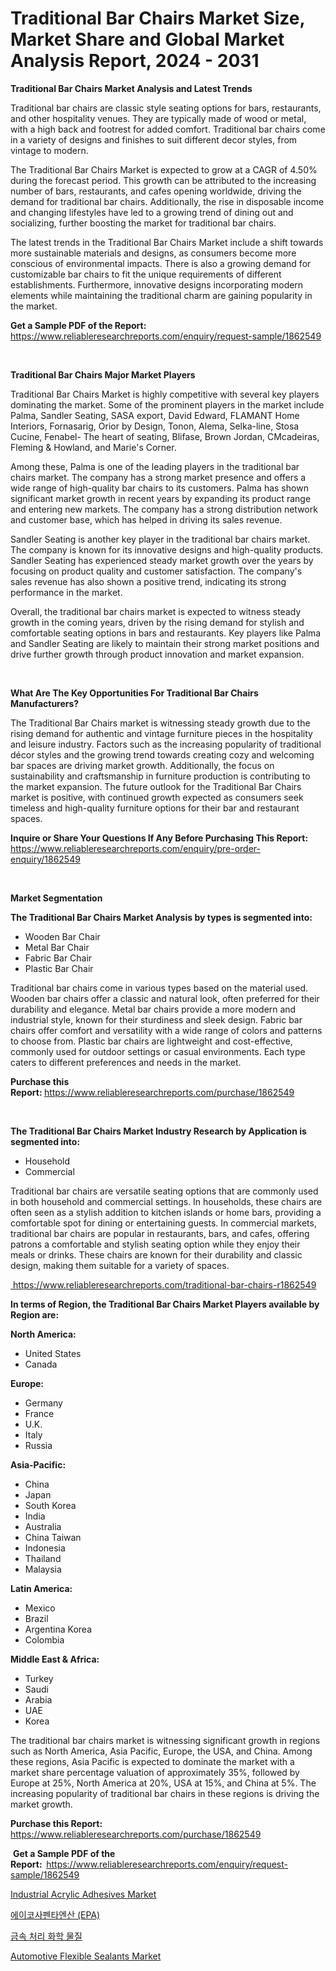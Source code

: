 <p><h1>Traditional Bar Chairs Market Size, Market Share and Global Market Analysis Report, 2024 - 2031</h1></p><p><strong>Traditional Bar Chairs Market Analysis and Latest Trends</strong></p>
<p><p>Traditional bar chairs are classic style seating options for bars, restaurants, and other hospitality venues. They are typically made of wood or metal, with a high back and footrest for added comfort. Traditional bar chairs come in a variety of designs and finishes to suit different decor styles, from vintage to modern.</p><p>The Traditional Bar Chairs Market is expected to grow at a CAGR of 4.50% during the forecast period. This growth can be attributed to the increasing number of bars, restaurants, and cafes opening worldwide, driving the demand for traditional bar chairs. Additionally, the rise in disposable income and changing lifestyles have led to a growing trend of dining out and socializing, further boosting the market for traditional bar chairs.</p><p>The latest trends in the Traditional Bar Chairs Market include a shift towards more sustainable materials and designs, as consumers become more conscious of environmental impacts. There is also a growing demand for customizable bar chairs to fit the unique requirements of different establishments. Furthermore, innovative designs incorporating modern elements while maintaining the traditional charm are gaining popularity in the market.</p></p>
<p><strong>Get a Sample PDF of the Report:&nbsp;</strong> <a href="https://www.reliableresearchreports.com/enquiry/request-sample/1862549">https://www.reliableresearchreports.com/enquiry/request-sample/1862549</a></p>
<p>&nbsp;</p>
<p><strong>Traditional Bar Chairs Major Market Players</strong></p>
<p><p>Traditional Bar Chairs Market is highly competitive with several key players dominating the market. Some of the prominent players in the market include Palma, Sandler Seating, SASA export, David Edward, FLAMANT Home Interiors, Fornasarig, Orior by Design, Tonon, Alema, Selka-line, Stosa Cucine, Fenabel- The heart of seating, Blifase, Brown Jordan, CMcadeiras, Fleming & Howland, and Marie's Corner. </p><p>Among these, Palma is one of the leading players in the traditional bar chairs market. The company has a strong market presence and offers a wide range of high-quality bar chairs to its customers. Palma has shown significant market growth in recent years by expanding its product range and entering new markets. The company has a strong distribution network and customer base, which has helped in driving its sales revenue.</p><p>Sandler Seating is another key player in the traditional bar chairs market. The company is known for its innovative designs and high-quality products. Sandler Seating has experienced steady market growth over the years by focusing on product quality and customer satisfaction. The company's sales revenue has also shown a positive trend, indicating its strong performance in the market.</p><p>Overall, the traditional bar chairs market is expected to witness steady growth in the coming years, driven by the rising demand for stylish and comfortable seating options in bars and restaurants. Key players like Palma and Sandler Seating are likely to maintain their strong market positions and drive further growth through product innovation and market expansion.</p></p>
<p>&nbsp;</p>
<p><strong>What Are The Key Opportunities For Traditional Bar Chairs Manufacturers?</strong></p>
<p><p>The Traditional Bar Chairs market is witnessing steady growth due to the rising demand for authentic and vintage furniture pieces in the hospitality and leisure industry. Factors such as the increasing popularity of traditional décor styles and the growing trend towards creating cozy and welcoming bar spaces are driving market growth. Additionally, the focus on sustainability and craftsmanship in furniture production is contributing to the market expansion. The future outlook for the Traditional Bar Chairs market is positive, with continued growth expected as consumers seek timeless and high-quality furniture options for their bar and restaurant spaces.</p></p>
<p><strong>Inquire or Share Your Questions If Any Before Purchasing This Report:</strong> <a href="https://www.reliableresearchreports.com/enquiry/pre-order-enquiry/1862549">https://www.reliableresearchreports.com/enquiry/pre-order-enquiry/1862549</a></p>
<p>&nbsp;</p>
<p><strong>Market Segmentation</strong></p>
<p><strong>The Traditional Bar Chairs Market Analysis by types is segmented into:</strong></p>
<p><ul><li>Wooden Bar Chair</li><li>Metal Bar Chair</li><li>Fabric Bar Chair</li><li>Plastic Bar Chair</li></ul></p>
<p><p>Traditional bar chairs come in various types based on the material used. Wooden bar chairs offer a classic and natural look, often preferred for their durability and elegance. Metal bar chairs provide a more modern and industrial style, known for their sturdiness and sleek design. Fabric bar chairs offer comfort and versatility with a wide range of colors and patterns to choose from. Plastic bar chairs are lightweight and cost-effective, commonly used for outdoor settings or casual environments. Each type caters to different preferences and needs in the market.</p></p>
<p><strong>Purchase this Report:&nbsp;</strong><a href="https://www.reliableresearchreports.com/purchase/1862549">https://www.reliableresearchreports.com/purchase/1862549</a></p>
<p>&nbsp;</p>
<p><strong>The Traditional Bar Chairs Market Industry Research by Application is segmented into:</strong></p>
<p><ul><li>Household</li><li>Commercial</li></ul></p>
<p><p>Traditional bar chairs are versatile seating options that are commonly used in both household and commercial settings. In households, these chairs are often seen as a stylish addition to kitchen islands or home bars, providing a comfortable spot for dining or entertaining guests. In commercial markets, traditional bar chairs are popular in restaurants, bars, and cafes, offering patrons a comfortable and stylish seating option while they enjoy their meals or drinks. These chairs are known for their durability and classic design, making them suitable for a variety of spaces.</p></p>
<p><a href="https://www.reliableresearchreports.com/traditional-bar-chairs-r1862549">&nbsp;https://www.reliableresearchreports.com/traditional-bar-chairs-r1862549</a></p>
<p><strong>In terms of Region, the Traditional Bar Chairs Market Players available by Region are:</strong></p>
<p>
    <p> <strong> North America: </strong>
        <ul>
            <li>United States</li>
            <li>Canada</li>
        </ul>
        </p> 
    <p> <strong> Europe: </strong>
        <ul>
            <li>Germany</li>
            <li>France</li>
            <li>U.K.</li>
            <li>Italy</li>
            <li>Russia</li>
        </ul>
        </p> 
    <p> <strong> Asia-Pacific: </strong>
        <ul>
            <li>China</li>
            <li>Japan</li>
            <li>South Korea</li>
            <li>India</li>
            <li>Australia</li>
            <li>China Taiwan</li>
            <li>Indonesia</li>
            <li>Thailand</li>
            <li>Malaysia</li>
        </ul>
        </p> 
    <p> <strong> Latin America: </strong>
        <ul>
            <li>Mexico</li>
            <li>Brazil</li>
            <li>Argentina Korea</li>
            <li>Colombia</li>
        </ul>
        </p> 
    <p> <strong> Middle East & Africa: </strong>
        <ul>
            <li>Turkey</li>
            <li>Saudi</li>
            <li>Arabia</li>
            <li>UAE</li>
            <li>Korea</li>
        </ul>
    </p>
    </p>
<p><p>The traditional bar chairs market is witnessing significant growth in regions such as North America, Asia Pacific, Europe, the USA, and China. Among these regions, Asia Pacific is expected to dominate the market with a market share percentage valuation of approximately 35%, followed by Europe at 25%, North America at 20%, USA at 15%, and China at 5%. The increasing popularity of traditional bar chairs in these regions is driving the market growth.</p></p>
<p><strong>Purchase this Report: </strong><a href="https://www.reliableresearchreports.com/purchase/1862549">https://www.reliableresearchreports.com/purchase/1862549</a></p>
<p>&nbsp;<strong>Get a Sample PDF of the Report:&nbsp;&nbsp;</strong><a href="https://www.reliableresearchreports.com/enquiry/request-sample/1862549">https://www.reliableresearchreports.com/enquiry/request-sample/1862549</a></p>
<p><strong></strong></p>
<p><p><a href="https://github.com/thuyvuongpk111/Market-Research-Report-List-1/blob/main/industrial-acrylic-adhesives-market.md">Industrial Acrylic Adhesives Market</a></p><p><a href="https://github.com/nhaiquang84/Market-Research-Report-List-1/blob/main/9649402146502.md">에이코사펜타엔산 (EPA)</a></p><p><a href="https://github.com/gambitz1998/Market-Research-Report-List-1/blob/main/1670616146501.md">금속 처리 화학 물질</a></p><p><a href="https://github.com/GroverBarry/Market-Research-Report-List-5/blob/main/automotive-flexible-sealants-market.md">Automotive Flexible Sealants Market</a></p></p>